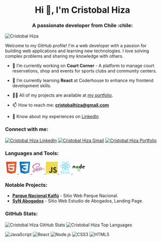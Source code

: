 <h1 align="center">Hi 👋, I'm Cristobal Hiza</h1>
<h3 align="center">A passionate developer from Chile :chile:</h3>

<p align="left"> <img src="https://komarev.com/ghpvc/?username=cristobalhiza&label=Profile%20views&color=0e75b6&style=flat" alt="Cristobal Hiza" /> </p>

<p>Welcome to my GitHub profile! I'm a web developer with a passion for building web applications and learning new technologies. I love solving complex problems and sharing my knowledge with others.</p>

- 🔭 I’m currently working on **Court Corner** - A platform to manage court reservations, shop and events for sports clubs and community centers.

- 🌱 I’m currently learning **React** at Coderhouse to enhance my frontend development skills.

- 👨‍💻 All of my projects are available at [my portfolio](https://cristobalhiza.wixsite.com/portfolio).

- 📫 How to reach me: **cristobalhiza@gmail.com**

- 📄 Know about my experiences on [LinkedIn](https://www.linkedin.com/in/cristobal-hiza/)

<h3 align="left">Connect with me:</h3>
<p align="left">
<a href="https://www.linkedin.com/in/cristobal-hiza/" target="blank"><img align="center" src="https://cdn.jsdelivr.net/npm/simple-icons@v3/icons/linkedin.svg" alt="Cristobal Hiza LinkedIn" height="30" width="40" /></a>
<a href="mailto:cristobalhiza@gmail.com" target="blank"><img align="center" src="https://cdn.jsdelivr.net/npm/simple-icons@v3/icons/gmail.svg" alt="Cristobal Hiza Gmail" height="30" width="40" /></a>
<a href="https://cristobalhiza.wixsite.com/portafolio" target="blank"><img align="center" src="https://cdn.jsdelivr.net/npm/simple-icons@v3/icons/internetarchive.svg" alt="Cristobal Hiza Portfolio" height="30" width="40" /></a>
</p>

<h3 align="left">Languages and Tools:</h3>
<p align="left"> 
<a href="https://developer.mozilla.org/en-US/docs/Web/HTML" target="_blank"> <img src="https://raw.githubusercontent.com/devicons/devicon/master/icons/html5/html5-original.svg" alt="html5" width="40" height="40"/> </a>
<a href="https://developer.mozilla.org/en-US/docs/Web/CSS" target="_blank"> <img src="https://raw.githubusercontent.com/devicons/devicon/master/icons/css3/css3-original.svg" alt="css3" width="40" height="40"/> </a>
<a href="https://sass-lang.com" target="_blank"> <img src="https://raw.githubusercontent.com/devicons/devicon/master/icons/sass/sass-original.svg" alt="sass" width="40" height="40"/> </a>
<a href="https://developer.mozilla.org/en-US/docs/Web/JavaScript" target="_blank"> <img src="https://raw.githubusercontent.com/devicons/devicon/master/icons/javascript/javascript-original.svg" alt="javascript" width="40" height="40"/> </a> 
<a href="https://reactjs.org/" target="_blank"> <img src="https://raw.githubusercontent.com/devicons/devicon/master/icons/react/react-original-wordmark.svg" alt="react" width="40" height="40"/> </a> 
<a href="https://nodejs.org" target="_blank"> <img src="https://raw.githubusercontent.com/devicons/devicon/master/icons/nodejs/nodejs-original-wordmark.svg" alt="nodejs" width="40" height="40"/> </a> 
</p>

<h3 align="left">Notable Projects:</h3>
<ul>
  <li><strong><a href="https://github.com/cristobalhiza/ProyectoFinal-Hiza-Js">Parque Nacional Kalfú</a></strong> - Sitio Web Parque Nacional.</li>
  <li><strong><a href="https://github.com/cristobalhiza/SyN-Abogados">SyN Abogados</a></strong> - Sitio Web Estudio de Abogados, Landing Page.</li>
</ul>

<h3 align="left">GitHub Stats:</h3>
<p align="left">
<img align="center" src="https://github-readme-stats.vercel.app/api?username=cristobalhiza&show_icons=true&locale=en" alt="Cristobal Hiza GitHub Stats" />
<img align="center" src="https://github-readme-stats.vercel.app/api/top-langs?username=cristobalhiza&show_icons=true&locale=en&layout=compact" alt="Cristobal Hiza Top Languages" />
</p>

<p align="left">
  <img src="https://img.shields.io/badge/JavaScript-F7DF1E?style=for-the-badge&logo=javascript&logoColor=black" alt="JavaScript">
  <img src="https://img.shields.io/badge/React-61DAFB?style=for-the-badge&logo=react&logoColor=black" alt="React">
  <img src="https://img.shields.io/badge/Node.js-339933?style=for-the-badge&logo=nodedotjs&logoColor=white" alt="Node.js">
  <img src="https://img.shields.io/badge/CSS3-1572B6?style=for-the-badge&logo=css3&logoColor=white" alt="CSS3">
  <img src="https://img.shields.io/badge/HTML5-E34F26?style=for-the-badge&logo=html5&logoColor=white" alt="HTML5">
</p>
